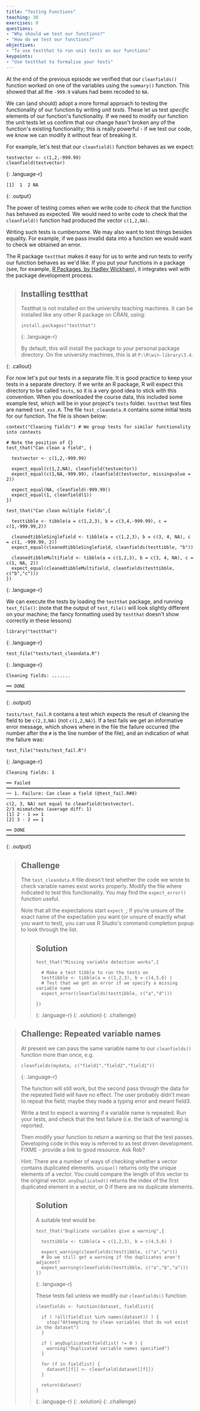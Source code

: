```yaml
---
title: "Testing Functions"
teaching: 30
exercises: 0
questions:
- "Why should we test our functions?"
- "How do we test our functions?"
objectives:
- "To use testthat to run unit tests on our functions"
keypoints:
- "Use testthat to formalise your tests"
---
```






At the end of the previous episode we verified that our `cleanfields()` function worked on one of the variables using the `summary()` function.  This showed that all the `-999.9` values had been recoded to `NA`.

We can (and should) adopt a more formal approach to testing the functionality of our function by writing *unit tests*.   These let us test *specific* elements of our function's functionality.    If we need to modify our function the unit tests let us confirm that our change hasn't broken any of the function's existing functionality; this is really powerful - if we test our code, we *know* we can modify it without fear of 
breaking it.

For example, let's test that our `cleanfield()` function behaves as we expect:


~~~
testvector <- c(1,2,-999.99)
cleanfield(testvector)
~~~
{: .language-r}



~~~
[1]  1  2 NA
~~~
{: .output}

The power of testing comes when we write code to *check* that the function has behaved as expected.  We would need to write code to check that the `cleanfield()` function had
produced the vector `c(1,2,NA)`.

Writing such tests is cumbersome. We may also want to test things besides equality. For
example, if we pass invalid data into a function we would want to check we obtained an
error.   

The R package `testthat` makes it easy for us to write and run tests to verify our function behaves as we'd like.  If you put your functions in a package (see, for example, [R Packages, by Hadley Wickham](http://r-pkgs.had.co.nz/)), it integrates well with the package development process. 

> ## Installing testthat
> 
> Testthat is not installed on the university teaching machines.  It can be installed like any
> other R package on CRAN, using:
> 
> 
> ~~~
> install.packages("testthat")
> ~~~
> {: .language-r}
> 
> By default, this will install the package to your personal package directory.  On
> the university machines, this is at `P:\R\win-library\3.4`.
> 
{: .callout}

For now let's put our tests in a separate file.  It is good practice to keep
your tests in a separate directory. If we write an R package, R will expect this directory to be called `tests`, so it is a very good idea to stick with this convention.  When you downloaded the course data, this included some example test, which will be in your project's `tests` folder.  `testthat` test files are named `test_xxx.R`.  The file `test_cleandata.R` contains some initial tests for our function.  The file is shown below:


~~~
context("Cleaning fields") # We group tests for similar functionality into contexts

# Note the position of {} 
test_that("Can clean a field", {
  
  testvector <- c(1,2,-999.99)
  
  expect_equal(c(1,2,NA), cleanfield(testvector))
  expect_equal(c(1,NA,-999.99), cleanfield(testvector, missingvalue = 2))
  
  expect_equal(NA, cleanfield(-999.99))
  expect_equal(1, cleanfield(1))
})

test_that("Can clean multiple fields",{
  
  testtibble <- tibble(a = c(1,2,3), b = c(3,4,-999.99), c = c(1,-999.99,2))
  
  cleanedtibbleSinglefield <- tibble(a = c(1,2,3), b = c(3, 4, NA), c = c(1, -999.99, 2))
  expect_equal(cleanedtibbleSinglefield, cleanfields(testtibble, "b"))
  
  cleanedtibbleMultifield <- tibble(a = c(1,2,3), b = c(3, 4, NA), c = c(1, NA, 2))
  expect_equal(cleanedtibbleMultifield, cleanfields(testtibble, c("b","c")))
})
~~~
{: .language-r}

We can execute the tests by loading the `testthat` package, and running `test_file()`:
(note that the output of `test_file()` will look slightly different on your machine; the fancy formatting
used by `testthat` doesn't show correctly in these lessons)

~~~
library("testthat")
~~~
{: .language-r}

~~~
test_file("tests/test_cleandata.R")
~~~
{: .language-r}



~~~
Cleaning fields: .......

══ DONE ═══════════════════════════════════════════════════════════════════
~~~
{: .output}

`tests/test_fail.R` contains a test which expects the result of cleaning the field to
be `c(2,3,NA)` (not `c(1,2,NA)`). If a test fails we get an informative error message, 
which shows where in the file the failure occurred (the number after the `#` is the line number of the file), and an indication of what the failure was:


~~~
test_file("tests/test_fail.R")
~~~
{: .language-r}



~~~
Cleaning fields: 1

══ Failed ═════════════════════════════════════════════════════════════════
── 1. Failure: Can clean a field (@test_fail.R#8)  ────────────────────────
c(2, 3, NA) not equal to cleanfield(testvector).
2/3 mismatches (average diff: 1)
[1] 2 - 1 == 1
[2] 3 - 2 == 1

══ DONE ═══════════════════════════════════════════════════════════════════
~~~
{: .output}


> ## Challenge
> 
> The `test_cleandata.R` file doesn't test whether the code we wrote to check variable names exist
> works properly.  Modify the file where indicated to test this functionality.  You may find the `expect_error()` 
> function useful. 
> 
> Note that all the expectations start `expect_`; if you're unsure of the exact name of the 
> expectation you want (or unsure of exactly what you want to test), you can use R Studio's command
> completion popup to look through the list.
> 
> > ## Solution
> > 
> > 
> > ~~~
> > test_that("Missing variable detection works",{
> >   
> >   # Make a test tibble to run the tests on
> >   testtibble <- tibble(a = c(1,2,3), b = c(4,5,6) )
> >   # Test that we get an error if we specify a missing variable name
> >   expect_error(cleanfields(testtibble, c("a","d")))
> >   
> > })
> > ~~~
> > {: .language-r}
> {: .solution}
{: .challenge}

> ## Challenge: Repeated variable names
> 
> At present we can pass the same variable name to our `cleanfields()` function more than once, e.g.
> 
> ~~~
> cleanfields(mydata, c("field1","field2","field1"))
> ~~~
> {: .language-r}
> 
> The function will still work, but the second pass through the data for the repeated field will have no effect.
> The user probably didn't mean to repeat the field; maybe they made a typing error and meant field3. 
> 
> Write a test to expect a warning if a variable name is repeated.  Run your tests, and check that the test failure (i.e. the lack of warning) is reported.
> 
> Then modify your function to return a warning so that the test passes.   Developing code in this way is referred to as test driven development. FIXME - provide a link to good resource.  Ask Rob?
> 
> Hint:  There are a number of ways of checking whether a vector contains duplicated elements.  `unique()` returns only the unique elements of a vector.  You could compare the length of this vector to the original vector.  `anyDuplicated()` returns the index of the first duplicated element in a vector, or 0 if there are no duplicate elements.
> 
> > ## Solution
> > 
> > A suitable test would be:
> > 
> > ~~~
> > test_that("Duplicate variables give a warning",{
> >   
> >   testtibble <- tibble(a = c(1,2,3), b = c(4,5,6) )
> >   
> >   expect_warning(cleanfields(testtibble, c("a","a")))
> >   # Do we still get a warning if the duplicates aren't adjacent?
> >   expect_warning(cleanfields(testtibble, c("a","b","a")))
> > })
> > ~~~
> > {: .language-r}
> > 
> > These tests fail unless we modify our `cleanfields()` function:
> > 
> > 
> > ~~~
> > cleanfields <- function(dataset, fieldlist){
> >   
> >   if ( !all(fieldlist %in% names(dataset)) ) {
> >     stop("Attempting to clean variables that do not exist in the dataset")
> >   }
> >   
> >   if ( anyDuplicated(fieldlist) != 0 ) {
> >     warning("Duplicated variable names specified")
> >   }
> >   
> >   for (f in fieldlist) {
> >     dataset[[f]] <- cleanfield(dataset[[f]])
> >   }
> >   
> >   return(dataset) 
> > }
> > ~~~
> > {: .language-r}
> {: .solution}
{: .challenge}





